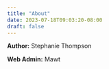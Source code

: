 ```yaml
---
title: "About"
date: 2023-07-18T09:03:20-08:00
draft: false
---
```


**Author:** Stephanie Thompson

**Web Admin:** Mawt